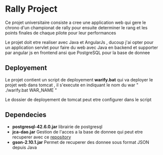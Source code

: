 # Rally Project

Ce projet universitaire consiste a cree une application web qui gere le chrono d'un championat de rally pour ensuite determiner le rang et les points finales de chaque pilote pour leur performances

Le projet doit etre realiser avec Java et AngularJs , ducoup j'ai opter pour un application servlet pour faire du web avec Java en backend et supporter par angular js en frontend ansi que PostgreSQL pour la base de donnee

## Deployement

Le projet contient un script de deployement **warify.bat** qui va deployer le projet web dans tomcat , il s'execute en indiquant le nom du war " ./warify.bat WAR_NAME "

Le dossier de deployement de tomcat peut etre configurer dans le script

## Dependecies

- **postgresql-42.6.0.jar** librairie de postgresql
- **jca-dao.jar** Gestion de l'acces a la base de donnee qui peut etre recuperer avec ce [repository](https://github.com/ChanAlex2357/rally-java-angularJs-prog-S4.git)
- **gson-2.10.1.jar** Permet de recuperer des donnee sous format JSON depuis Java
